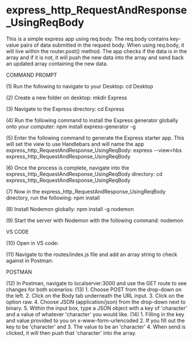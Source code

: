 # express_http_RequestAndResponse_UsingReqBody
This is a simple express app using req.body. The req.body contains key-value pairs of data submitted in the request body. When using req.body, it will live within the router.post() method. The app checks if the data is in the array and if it is not, it will push the new data into the array and send back an updated array containing the new data. 

COMMAND PROMPT

(1) Run the following to navigate to your Desktop: cd Desktop

(2) Create a new folder on desktop: mkdir Express

(3) Navigate to the Express directory: cd Express

(4) Run the following command to install the Express generator globally onto your computer: npm install express-generator -g

(5) Enter the following command to generate the Express starter app. This will set the view to use Handlebars and will name the app express_http_RequestAndResponse_UsingReqBody: express --view=hbs express_http_RequestAndResponse_UsingReqBody 

(6) Once the process is complete, navigate into the express_http_RequestAndResponse_UsingReqBody directory: cd express_http_RequestAndResponse_UsingReqBody  

(7) Now in the express_http_RequestAndResponse_UsingReqBody directory, run the following: npm install

(8) Install Nodemon globally: npm install -g nodemon

(9) Start the server with Nodemon with the following command: nodemon

VS CODE

(10) Open in VS code: 


(11) Navigate to the routes/index.js file and add an array string to check against in Postman:


POSTMAN

(12) In Postman, navigate to localserver:3000 and use the GET route to see changes for both scenarios:
(13) 1. Choose POST from the drop-down on the left.
     2. Click on the Body tab underneath the URL input.
     3. Click on the option raw.
     4. Choose JSON (application/json) from the drop-down next to binary.
     5. Within the input box, type a JSON object with a key of 'character' and a value of whatever 'character' you would like.
(14) 1. Filling in the key and value provided to you on x-www-form-urlencoded 
     2. If you fill out the key to be 'character' and 
     3. The value to be an 'character' 
     4. When send is clicked, it will then push that 'character' into the array. 
